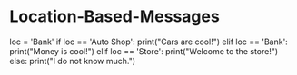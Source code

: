 # Location-Based-Messages
loc = 'Bank'
if loc == 'Auto Shop':
    print("Cars are cool!")
elif loc == 'Bank':
    print("Money is cool!")
elif loc == 'Store':
    print("Welcome to the store!")
else:
    print("I do not know much.")

    
